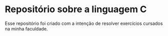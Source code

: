 # Repositório sobre a linguagem C

Esse repositório foi criado com a intenção de resolver exercícios cursados na minha faculdade.

